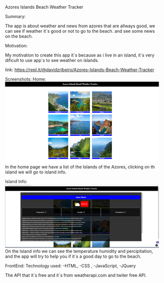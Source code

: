 Azores Islands Beach Weather Tracker

Summary:

The app is about weather and news from azores that are allways good,
we can see if weather it´s good or not to go to the beach. and see some news on the beach.

Motivation:

My motivation to create this app it´s because as i live in an island,
it´s very dificult to use app´s to see weather on islands.

link: https://repl.it/@davidzribeiro/Azores-Islands-Beach-Weather-Tracker

Screenshots:
Home:
![](/img1.png)
In the home page we have a list of the Islands of the Azores, clicking on th island we will go to island info.

Island Info:
![](/img2.png)
On the Island info we can see the temperature humidity and percipitation,
and the app will try to help you if it´s a good day to go to the beach.

FrontEnd:
Technology used:
-HTML,
-CSS ,
-JavaScript,
-JQuery

The API that it´s free and it´s from weatherapi.com and twiter free API.
